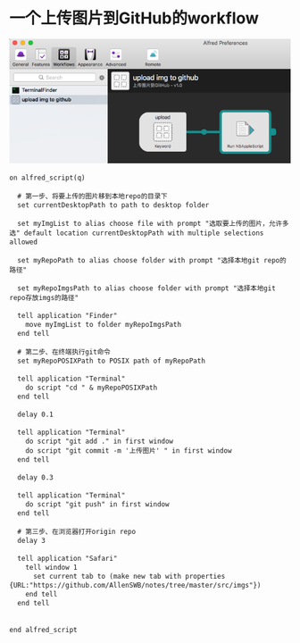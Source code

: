 # 一个上传图片到GitHub的workflow

![](https://github.com/AllenSWB/notes/blob/master/src/imgs/屏幕快照%202019-01-08%20下午6.39.39.png)

    on alfred_script(q)

      # 第一步、将要上传的图片移到本地repo的目录下
      set currentDesktopPath to path to desktop folder

      set myImgList to alias choose file with prompt "选取要上传的图片，允许多选" default location currentDesktopPath with multiple selections allowed

      set myRepoPath to alias choose folder with prompt "选择本地git repo的路径"

      set myRepoImgsPath to alias choose folder with prompt "选择本地git repo存放imgs的路径"

      tell application "Finder"
        move myImgList to folder myRepoImgsPath
      end tell

      # 第二步、在终端执行git命令
      set myRepoPOSIXPath to POSIX path of myRepoPath

      tell application "Terminal"
        do script "cd " & myRepoPOSIXPath
      end tell

      delay 0.1

      tell application "Terminal"
        do script "git add ." in first window
        do script "git commit -m '上传图片' " in first window
      end tell

      delay 0.3

      tell application "Terminal"
        do script "git push" in first window
      end tell

      # 第三步、在浏览器打开origin repo
      delay 3

      tell application "Safari"
        tell window 1
          set current tab to (make new tab with properties {URL:"https://github.com/AllenSWB/notes/tree/master/src/imgs"})
        end tell
      end tell


    end alfred_script